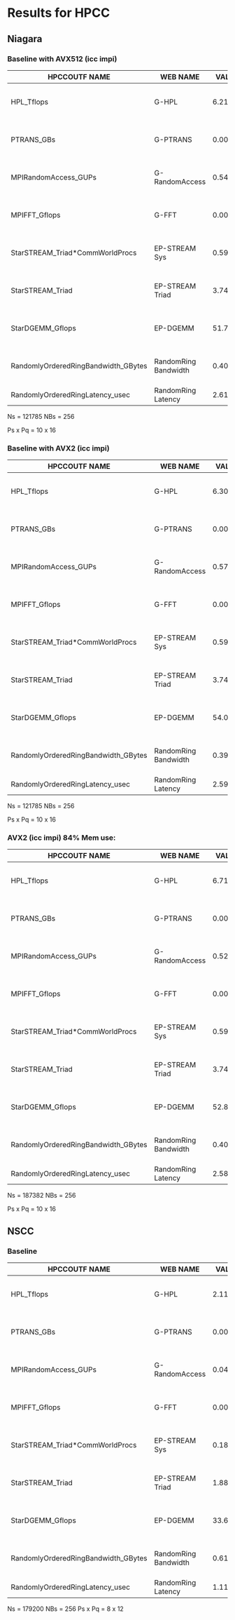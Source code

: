 # Results for HPCC

## Niagara

### Baseline with AVX512 (icc impi)

HPCCOUTF NAME        |                WEB NAME         |            VALUE |  UNITS
----------------------|---------------------------------|------------------|--------------------
HPL_Tflops                         |  G-HPL               |         6.2157|   Tera Flops per Second
PTRANS_GBs                         |  G-PTRANS            |         0.0047|   Tera Bytes per Second
MPIRandomAccess_GUPs               |  G-RandomAccess      |         0.5447|   Giga Updates per Second
MPIFFT_Gflops                      |  G-FFT               |         0.0064|   Tera Flops per Second
StarSTREAM_Triad*CommWorldProcs    |  EP-STREAM Sys       |         0.5999|   Tera Bytes per Second
StarSTREAM_Triad                   |  EP-STREAM Triad     |         3.7495|   Giga Bytes per Second
StarDGEMM_Gflops                   |  EP-DGEMM            |        51.7310|   Giga Flops per Second
RandomlyOrderedRingBandwidth_GBytes|  RandomRing Bandwidth|         0.4006|   Giga Bytes per second
RandomlyOrderedRingLatency_usec    |  RandomRing Latency  |         2.6147|   micro-seconds

Ns = 121785
NBs = 256

Ps x Pq = 10 x 16

### Baseline with AVX2 (icc impi)
HPCCOUTF NAME        |                WEB NAME         |            VALUE |  UNITS
----------------------|---------------------------------|------------------|--------------------
HPL_Tflops                         |  G-HPL               |         6.3060|   Tera Flops per Second
PTRANS_GBs                         |  G-PTRANS            |         0.0048|   Tera Bytes per Second
MPIRandomAccess_GUPs               |  G-RandomAccess      |         0.5730|   Giga Updates per Second
MPIFFT_Gflops                      |  G-FFT               |         0.0065|   Tera Flops per Second
StarSTREAM_Triad*CommWorldProcs    |  EP-STREAM Sys       |         0.5985|   Tera Bytes per Second
StarSTREAM_Triad                   |  EP-STREAM Triad     |         3.7404|   Giga Bytes per Second
StarDGEMM_Gflops                   |  EP-DGEMM            |        54.0265|   Giga Flops per Second
RandomlyOrderedRingBandwidth_GBytes|  RandomRing Bandwidth|         0.3979|   Giga Bytes per second
RandomlyOrderedRingLatency_usec    |  RandomRing Latency  |         2.5972|   micro-seconds

Ns = 121785
NBs = 256

Ps x Pq = 10 x 16

### AVX2 (icc impi) 84% Mem use:
HPCCOUTF NAME        |                WEB NAME         |            VALUE |  UNITS
----------------------|---------------------------------|------------------|--------------------
HPL_Tflops                         |  G-HPL               |         6.7175|   Tera Flops per Second
PTRANS_GBs                         |  G-PTRANS            |         0.0041|   Tera Bytes per Second
MPIRandomAccess_GUPs               |  G-RandomAccess      |         0.5280|   Giga Updates per Second
MPIFFT_Gflops                      |  G-FFT               |         0.0067|   Tera Flops per Second
StarSTREAM_Triad*CommWorldProcs    |  EP-STREAM Sys       |         0.5996|   Tera Bytes per Second
StarSTREAM_Triad                   |  EP-STREAM Triad     |         3.7477|   Giga Bytes per Second
StarDGEMM_Gflops                   |  EP-DGEMM            |        52.8247|   Giga Flops per Second
RandomlyOrderedRingBandwidth_GBytes|  RandomRing Bandwidth|         0.4051|   Giga Bytes per second
RandomlyOrderedRingLatency_usec    |  RandomRing Latency  |         2.5812|   micro-seconds

Ns = 187382
NBs = 256

Ps x Pq = 10 x 16


## NSCC


### Baseline
HPCCOUTF NAME        |                WEB NAME         |            VALUE |  UNITS
----------------------|---------------------------------|------------------|--------------------
HPL_Tflops                         |  G-HPL               |         2.1120|   Tera Flops per Second
PTRANS_GBs                         |  G-PTRANS            |         0.0018|   Tera Bytes per Second
MPIRandomAccess_GUPs               |  G-RandomAccess      |         0.0499|   Giga Updates per Second
MPIFFT_Gflops                      |  G-FFT               |         0.0027|   Tera Flops per Second
StarSTREAM_Triad*CommWorldProcs    |  EP-STREAM Sys       |         0.1808|   Tera Bytes per Second
StarSTREAM_Triad                   |  EP-STREAM Triad     |         1.8834|   Giga Bytes per Second
StarDGEMM_Gflops                   |  EP-DGEMM            |        33.6737|   Giga Flops per Second
RandomlyOrderedRingBandwidth_GBytes|  RandomRing Bandwidth|         0.6174|   Giga Bytes per second
RandomlyOrderedRingLatency_usec    |  RandomRing Latency  |         1.1170|   micro-seconds

Ns = 179200
NBs = 256
Ps x Pq = 8 x 12



